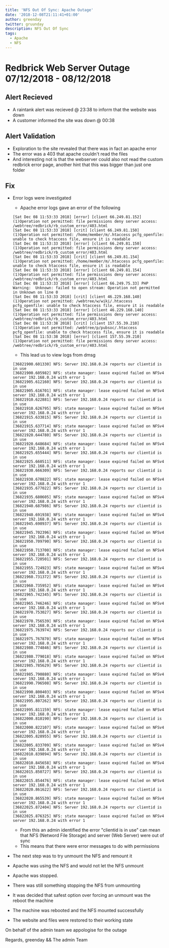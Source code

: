 ```yaml
---
title: 'NFS Out Of Sync: Apache Outage'
date: '2018-12-08T21:11:41+01:00'
author: greenday
twitter: gruunday
description: NFS Out Of Sync
tags:
  - Apache
  - NFS
---
```


# Redbrick Web Server Outage 07/12/2018 - 08/12/2018

## Alert Recieved

* A raintank alert was recieved @ 23:38 to inform that the website was down
* A customer informed the site was down @ 00:38


## Alert Validation

* Exploration to the site revealed that there was in fact an apache error
* The error was a 403 that apache couldn't read the files
* And interesting not is that the webserver could also not read the custom redbrick error page, another hint that this was bigger than just one folder

## Fix

* Error logs were investigated
    * Apache error logs gave an error of the following 
    ```
    [Sat Dec 08 11:53:33 2018] [error] [client 66.249.81.152] (1)Operation not permitted: file permissions deny server access: /webtree/redbrick/rb_custom_error/403.html 
    [Sat Dec 08 11:53:33 2018] [crit] [client 66.249.81.150] (1)Operation not permitted: /home/member/m/.htaccess pcfg_openfile: unable to check htaccess file, ensure it is readable
    [Sat Dec 08 11:53:33 2018] [error] [client 66.249.81.150] (1)Operation not permitted: file permissions deny server access: /webtree/redbrick/rb_custom_error/403.html
    [Sat Dec 08 11:53:33 2018] [crit] [client 66.249.81.154] (1)Operation not permitted: /home/member/m/.htaccess pcfg_openfile: unable to check htaccess file, ensure it is readable
    [Sat Dec 08 11:53:33 2018] [error] [client 66.249.81.154] (1)Operation not permitted: file permissions deny server access: /webtree/redbrick/rb_custom_error/403.html
    [Sat Dec 08 11:53:33 2018] [error] [client 66.249.75.33] PHP Warning:  Unknown: failed to open stream: Operation not permitted in Unknown on line 0
    [Sat Dec 08 11:53:33 2018] [crit] [client 46.229.168.140] (1)Operation not permitted: /webtree/w/wiki/.htaccess pcfg_openfile: unable to check htaccess file, ensure it is readable
    [Sat Dec 08 11:53:33 2018] [error] [client 46.229.168.140] (1)Operation not permitted: file permissions deny server access: /webtree/redbrick/rb_custom_error/403.html
    [Sat Dec 08 11:53:38 2018] [crit] [client 157.55.39.210] (1)Operation not permitted: /webtree/p/pubsoc/.htaccess pcfg_openfile: unable to check htaccess file, ensure it is readable
    [Sat Dec 08 11:53:38 2018] [error] [client 157.55.39.210] (1)Operation not permitted: file permissions deny server access: /webtree/redbrick/rb_custom_error/403.html
    ```
    * This lead us to view logs from dmsg
    ```
    [36821900.601330] NFS: Server 192.168.0.24 reports our clientid is in use
    [36821900.605982] NFS: state manager: lease expired failed on NFSv4 server 192.168.0.24 with error 1
    [36821905.612160] NFS: Server 192.168.0.24 reports our clientid is in use
    [36821905.616701] NFS: state manager: lease expired failed on NFSv4 server 192.168.0.24 with error 1
    [36821910.622881] NFS: Server 192.168.0.24 reports our clientid is in use
    [36821910.626795] NFS: state manager: lease expired failed on NFSv4 server 192.168.0.24 with error 1
    [36821915.633815] NFS: Server 192.168.0.24 reports our clientid is in use
    [36821915.637714] NFS: state manager: lease expired failed on NFSv4 server 192.168.0.24 with error 1
    [36821920.644780] NFS: Server 192.168.0.24 reports our clientid is in use
    [36821920.648684] NFS: state manager: lease expired failed on NFSv4 server 192.168.0.24 with error 1
    [36821925.655444] NFS: Server 192.168.0.24 reports our clientid is in use
    [36821925.660511] NFS: state manager: lease expired failed on NFSv4 server 192.168.0.24 with error 1
    [36821930.666309] NFS: Server 192.168.0.24 reports our clientid is in use
    [36821930.670822] NFS: state manager: lease expired failed on NFSv4 server 192.168.0.24 with error 1
    [36821935.677022] NFS: Server 192.168.0.24 reports our clientid is in use
    [36821935.680605] NFS: state manager: lease expired failed on NFSv4 server 192.168.0.24 with error 1
    [36821940.687986] NFS: Server 192.168.0.24 reports our clientid is in use
    [36821940.691938] NFS: state manager: lease expired failed on NFSv4 server 192.168.0.24 with error 1
    [36821945.698937] NFS: Server 192.168.0.24 reports our clientid is in use
    [36821945.702396] NFS: state manager: lease expired failed on NFSv4 server 192.168.0.24 with error 1
    [36821950.709790] NFS: Server 192.168.0.24 reports our clientid is in use
    [36821950.713700] NFS: state manager: lease expired failed on NFSv4 server 192.168.0.24 with error 1
    [36821955.720501] NFS: Server 192.168.0.24 reports our clientid is in use
    [36821955.724923] NFS: state manager: lease expired failed on NFSv4 server 192.168.0.24 with error 1
    [36821960.731372] NFS: Server 192.168.0.24 reports our clientid is in use
    [36821960.735952] NFS: state manager: lease expired failed on NFSv4 server 192.168.0.24 with error 1
    [36821965.742345] NFS: Server 192.168.0.24 reports our clientid is in use
    [36821965.746246] NFS: state manager: lease expired failed on NFSv4 server 192.168.0.24 with error 1
    [36821970.753027] NFS: Server 192.168.0.24 reports our clientid is in use
    [36821970.756539] NFS: state manager: lease expired failed on NFSv4 server 192.168.0.24 with error 1
    [36821975.763974] NFS: Server 192.168.0.24 reports our clientid is in use
    [36821975.767870] NFS: state manager: lease expired failed on NFSv4 server 192.168.0.24 with error 1
    [36821980.774846] NFS: Server 192.168.0.24 reports our clientid is in use
    [36821980.779018] NFS: state manager: lease expired failed on NFSv4 server 192.168.0.24 with error 1
    [36821985.785629] NFS: Server 192.168.0.24 reports our clientid is in use
    [36821985.790880] NFS: state manager: lease expired failed on NFSv4 server 192.168.0.24 with error 1
    [36821990.796508] NFS: Server 192.168.0.24 reports our clientid is in use
    [36821990.800403] NFS: state manager: lease expired failed on NFSv4 server 192.168.0.24 with error 1
    [36821995.807262] NFS: Server 192.168.0.24 reports our clientid is in use
    [36821995.811159] NFS: state manager: lease expired failed on NFSv4 server 192.168.0.24 with error 1
    [36822000.818190] NFS: Server 192.168.0.24 reports our clientid is in use
    [36822000.822107] NFS: state manager: lease expired failed on NFSv4 server 192.168.0.24 with error 1
    [36822005.828955] NFS: Server 192.168.0.24 reports our clientid is in use
    [36822005.833709] NFS: state manager: lease expired failed on NFSv4 server 192.168.0.24 with error 1
    [36822010.839894] NFS: Server 192.168.0.24 reports our clientid is in use
    [36822010.845658] NFS: state manager: lease expired failed on NFSv4 server 192.168.0.24 with error 1
    [36822015.850727] NFS: Server 192.168.0.24 reports our clientid is in use
    [36822015.854476] NFS: state manager: lease expired failed on NFSv4 server 192.168.0.24 with error 1
    [36822020.861622] NFS: Server 192.168.0.24 reports our clientid is in use
    [36822020.865539] NFS: state manager: lease expired failed on NFSv4 server 192.168.0.24 with error 1
    [36822025.872404] NFS: Server 192.168.0.24 reports our clientid is in use
    [36822025.876325] NFS: state manager: lease expired failed on NFSv4 server 192.168.0.24 with error 1
    ```
    * From this an admin identified the error "clientid is in use" can mean that NFS (Netword File Storage) and server (Web Server) were out of sync
    * This means that there were error messages to do with permissions

* The next step was to try unmount the NFS and remount it
* Apache was using the NFS and would not let the NFS unmount
* Apache was stopped.
* There was still something stopping the NFS from unmounting
* It was decided that safest option over forcing an unmount was the reboot the machine
* The machine was rebooted and the NFS mounted successfully
* The website and files were restored to their working state



On behalf of the admin team we appologise for the outage

Regards,
greenday && The admin Team
